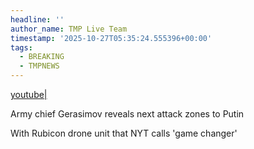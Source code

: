 ```yaml
---
headline: ''
author_name: TMP Live Team
timestamp: '2025-10-27T05:35:24.555396+00:00'
tags:
  - BREAKING
  - TMPNEWS
---
```

[youtube|](https://youtu.be/IqFWZfVBWb8)

Army chief Gerasimov reveals next attack zones to Putin 

With Rubicon drone unit that NYT calls 'game changer'

